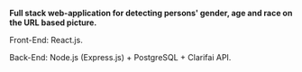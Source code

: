 <p><b>Full stack web-application for detecting persons' gender, age and race on the URL based picture.</b></p>
<p>Front-End: React.js.</p>
<p>Back-End: Node.js (Express.js) + PostgreSQL + Clarifai API.</p>
